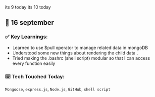 <!-- HEHEHE, worry not i didn't forgot my words said in last month, I am trying my best  -->

its 9 today
its 10 today

## 📅 16 september

### ✅ Key Learnings:

- Learned to use $pull operator to manage related data in mongoDB
- Understood some new things about rendering the child data .
- Tried making the .bashrc (shell script) modular so that I can access every function easily

### ⌨️ Tech Touched Today:

`Mongoose`, `express.js`, `Node.js`, `GitHub`, `shell script`
